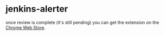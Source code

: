# jenkins-alerter

once review is complete (it's still pending) you can get the extension on the [Chrome Web Store](https://chrome.google.com/webstore/detail/jenkins-alerter/odllfdbmlegdfhcaaaigenjolldijgpm).
